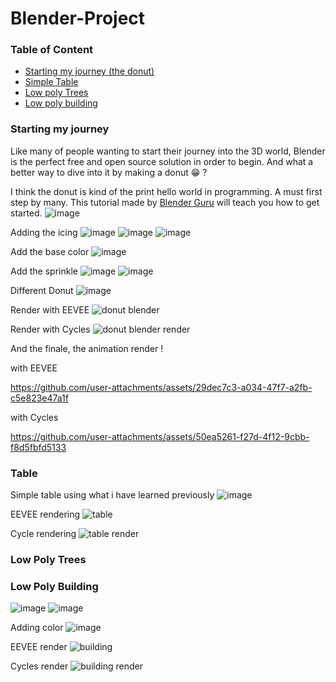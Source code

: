 # Blender-Project

### Table of Content
- [Starting my journey (the donut)](#starting-my-journey)
- [Simple Table](#table)
- [Low poly Trees](#low-poly-tree)
- [Low poly building](#low-poly-building)


### Starting my journey
Like many of people wanting to start their journey into the 3D world, Blender is the perfect free and open source solution in order to begin. And what a better way to dive into it by making a donut 😁 ?

I think the donut is kind of the print hello world in programming. A must first step by many.
This tutorial made by [Blender Guru](https://www.youtube.com/@blenderguru) will teach you how to get started.
![image](https://github.com/KoganeShiro/Blender-Projects/assets/126095786/2760584e-38d6-4a3c-971c-59f9028d6150)

Adding the icing
![image](https://github.com/user-attachments/assets/94cfe6bc-dca9-48c8-9e39-7ecfdeb909f6)
![image](https://github.com/user-attachments/assets/f6eabe9b-a0e5-4470-87c9-5c11e2d6a4e5)
![image](https://github.com/user-attachments/assets/18785379-4ade-42c0-847f-6c89e71d46fa)

Add the base color
![image](https://github.com/user-attachments/assets/75d2d858-fa5d-41f0-95da-1c7bc9d81cc5)

Add the sprinkle
![image](https://github.com/user-attachments/assets/637eb6ea-49d6-4245-a70f-60ff28926832)
![image](https://github.com/user-attachments/assets/e831d363-bf3b-41ca-ad97-861ee06f0fec)

Different Donut
![image](https://github.com/user-attachments/assets/2800856a-275e-491f-98d6-0110c6d8aa0f)

Render with EEVEE
![donut blender](https://github.com/user-attachments/assets/43affe81-8623-4247-9731-ffaccc4c0a1c)


Render with Cycles
![donut blender render](https://github.com/user-attachments/assets/3636d4c5-1458-424e-bd49-2099398474e6)


And the finale, the animation render !

with EEVEE

https://github.com/user-attachments/assets/29dec7c3-a034-47f7-a2fb-c5e823e47a1f



with Cycles


https://github.com/user-attachments/assets/50ea5261-f27d-4f12-9cbb-f8d5fbfd5133




### Table
Simple table using what i have learned previously
![image](https://github.com/user-attachments/assets/df212b92-dd41-4aac-90b2-96dadda1f18e)

EEVEE rendering
![table](https://github.com/user-attachments/assets/1c8e16f2-c6a4-48aa-95f9-2510b7266520)

Cycle rendering
![table render](https://github.com/user-attachments/assets/9c5e9cc8-8bd9-48f9-9c42-b383ed66ba27)



### Low Poly Trees



### Low Poly Building
![image](https://github.com/user-attachments/assets/53beac0a-cceb-4d7c-978e-a8e21f56fb6e)
![image](https://github.com/user-attachments/assets/44e533ec-d502-45b8-84b7-5c8ee0526aba)

Adding color
![image](https://github.com/user-attachments/assets/7551ab47-61d7-4b93-a700-ebc1b303abb0)

EEVEE render
![building](https://github.com/user-attachments/assets/58372ec5-2bb7-4bf0-9cfc-f8704e651fb3)

Cycles render
![building render](https://github.com/user-attachments/assets/bc8cb101-aeb1-4371-bdf7-ab48b517f382)
